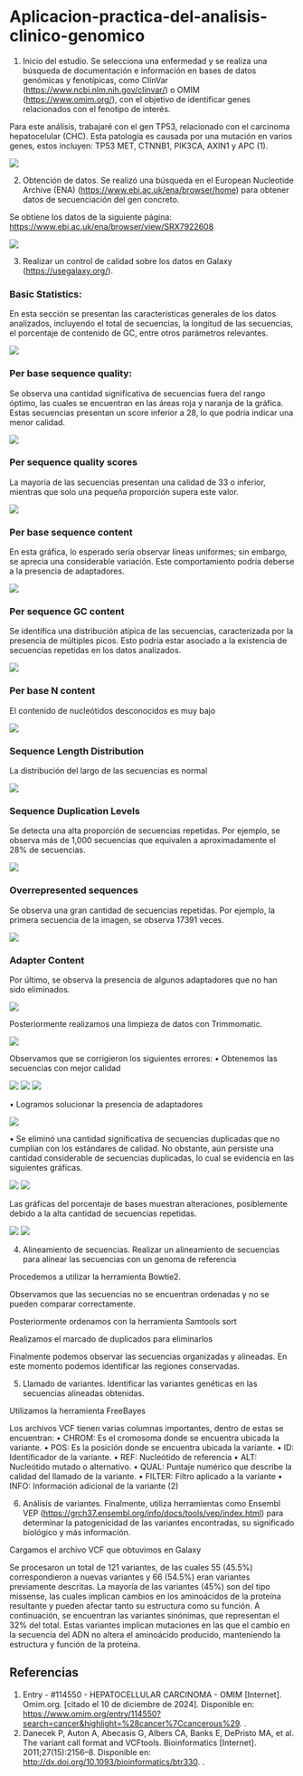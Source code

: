 # Aplicacion-practica-del-analisis-clinico-genomico

1.	Inicio del estudio. Se selecciona una enfermedad y se realiza una búsqueda de documentación e información en bases de datos genómicas y fenotípicas, como ClinVar (https://www.ncbi.nlm.nih.gov/clinvar/) o OMIM (https://www.omim.org/), con el objetivo de identificar genes relacionados con el fenotipo de interés.

Para este análisis, trabajaré con el gen TP53, relacionado con el carcinoma hepatocelular (CHC). Esta patología es causada por una mutación en varios genes, estos incluyen: TP53 MET, CTNNB1, PIK3CA, AXIN1 y APC (1).

![](https://github.com/Liliana223/Aplicacion-practica-del-analisis-clinico-genomico/blob/main/Imagenes/1.png)

2.	Obtención de datos. Se realizó una búsqueda en el European Nucleotide Archive (ENA) (https://www.ebi.ac.uk/ena/browser/home) para obtener datos de secuenciación del gen concreto. 

Se obtiene los datos de la siguiente página: 
https://www.ebi.ac.uk/ena/browser/view/SRX7922608

![](https://github.com/Liliana223/Aplicacion-practica-del-analisis-clinico-genomico/blob/main/Imagenes/2.png)

3.	Realizar un control de calidad sobre los datos en Galaxy (https://usegalaxy.org/).
   
### Basic Statistics:
En esta sección se presentan las características generales de los datos analizados, incluyendo el total de secuencias, la longitud de las secuencias, el porcentaje de contenido de GC, entre otros parámetros relevantes.

![](https://github.com/Liliana223/Aplicacion-practica-del-analisis-clinico-genomico/blob/main/Imagenes/3.png)

### Per base sequence quality:
Se observa una cantidad significativa de secuencias fuera del rango óptimo, las cuales 
se encuentran en las áreas roja y naranja de la gráfica. Estas secuencias 
presentan un score inferior a 28, lo que podría indicar una menor calidad.

![](https://github.com/Liliana223/Aplicacion-practica-del-analisis-clinico-genomico/blob/main/Imagenes/4.png)

### Per sequence quality scores
La mayoría de las secuencias presentan una calidad de 33 o inferior, mientras que
solo una pequeña proporción supera este valor.

![](https://github.com/Liliana223/Aplicacion-practica-del-analisis-clinico-genomico/blob/main/Imagenes/5.png)

### Per base sequence content
En esta gráfica, lo esperado sería observar líneas uniformes; sin embargo, se aprecia 
una considerable variación. Este comportamiento podría deberse a la presencia de 
adaptadores.

![](https://github.com/Liliana223/Aplicacion-practica-del-analisis-clinico-genomico/blob/main/Imagenes/6.png)

### Per sequence GC content
Se identifica una distribución atípica de las secuencias, caracterizada por la presencia 
de múltiples picos. Esto podría estar asociado a la existencia de secuencias repetidas 
en los datos analizados.

![](https://github.com/Liliana223/Aplicacion-practica-del-analisis-clinico-genomico/blob/main/Imagenes/7.png)

### Per base N content
El contenido de nucleótidos desconocidos es muy bajo

![](https://github.com/Liliana223/Aplicacion-practica-del-analisis-clinico-genomico/blob/main/Imagenes/8.png)

### Sequence Length Distribution
La distribución del largo de las secuencias es normal

![](https://github.com/Liliana223/Aplicacion-practica-del-analisis-clinico-genomico/blob/main/Imagenes/9.png)

### Sequence Duplication Levels
Se detecta una alta proporción de secuencias repetidas. Por ejemplo, se observa más 
de 1,000 secuencias que equivalen a aproximadamente el 28% de secuencias.

![](https://github.com/Liliana223/Aplicacion-practica-del-analisis-clinico-genomico/blob/main/Imagenes/10.png)

### Overrepresented sequences
Se observa una gran cantidad de secuencias repetidas. Por ejemplo, la primera 
secuencia de la imagen, se observa 17391 veces.

![](https://github.com/Liliana223/Aplicacion-practica-del-analisis-clinico-genomico/blob/main/Imagenes/11.png)

### Adapter Content
Por último, se observa la presencia de algunos adaptadores que no han sido 
eliminados.

![](https://github.com/Liliana223/Aplicacion-practica-del-analisis-clinico-genomico/blob/main/Imagenes/12.png)

Posteriormente realizamos una limpieza de datos con Trimmomatic.

![](https://github.com/Liliana223/Aplicacion-practica-del-analisis-clinico-genomico/blob/main/Imagenes/13.png)

Observamos que se corrigieron los siguientes errores:
•	Obtenemos las secuencias con mejor calidad

![](https://github.com/Liliana223/Aplicacion-practica-del-analisis-clinico-genomico/blob/main/Imagenes/14.png)
![](https://github.com/Liliana223/Aplicacion-practica-del-analisis-clinico-genomico/blob/main/Imagenes/15.png)
![](https://github.com/Liliana223/Aplicacion-practica-del-analisis-clinico-genomico/blob/main/Imagenes/16.png)

•	Logramos solucionar la presencia de adaptadores

![](https://github.com/Liliana223/Aplicacion-practica-del-analisis-clinico-genomico/blob/main/Imagenes/17.png)

•	Se eliminó una cantidad significativa de secuencias duplicadas que no cumplían con los estándares de calidad. No obstante, aún persiste una cantidad considerable de secuencias duplicadas, lo cual se evidencia en las siguientes gráficas.

![](https://github.com/Liliana223/Aplicacion-practica-del-analisis-clinico-genomico/blob/main/Imagenes/18.png)
![](https://github.com/Liliana223/Aplicacion-practica-del-analisis-clinico-genomico/blob/main/Imagenes/19.png)

Las gráficas del porcentaje de bases muestran alteraciones, posiblemente debido a la alta cantidad de secuencias repetidas.

![](https://github.com/Liliana223/Aplicacion-practica-del-analisis-clinico-genomico/blob/main/Imagenes/20.png)
![](https://github.com/Liliana223/Aplicacion-practica-del-analisis-clinico-genomico/blob/main/Imagenes/21.png)

4.	Alineamiento de secuencias. Realizar un alineamiento de secuencias para alinear las secuencias con un genoma de referencia

Procedemos a utilizar la herramienta Bowtie2. 

Observamos que las secuencias no se encuentran ordenadas y no se pueden comparar correctamente.

Posteriormente ordenamos con la herramienta Samtools sort 

Realizamos el marcado de duplicados para eliminarlos

Finalmente podemos observar las secuencias organizadas y alineadas. En este momento podemos identificar las regiones conservadas.

5.	Llamado de variantes. Identificar las variantes genéticas en las secuencias alineadas obtenidas.

Utilizamos la herramienta FreeBayes

Los archivos VCF tienen varias columnas importantes, dentro de estas se encuentran:
•	CHROM: Es el cromosoma donde se encuentra ubicada la variante.
•	POS: Es la posición donde se encuentra ubicada la variante.
•	ID: Identificador de la variante.
•	REF: Nucleótido de referencia
•	ALT: Nucleótido mutado o alternativo.
•	QUAL: Puntaje numérico que describe la calidad del llamado de la variante.
•	FILTER: Filtro aplicado a la variante
•	INFO: Información adicional de la variante (2)

6.	Análisis de variantes. Finalmente, utiliza herramientas como Ensembl VEP (https://grch37.ensembl.org/info/docs/tools/vep/index.html) para determinar la patogenicidad de las variantes encontradas, su significado biológico y más información.

Cargamos el archivo VCF que obtuvimos en Galaxy

Se procesaron un total de 121 variantes, de las cuales 55 (45.5%) correspondieron a nuevas variantes y 66 (54.5%) eran variantes previamente descritas. La mayoría de las variantes (45%) son del tipo missense, las cuales implican cambios en los aminoácidos de la proteína resultante y pueden afectar tanto su estructura como su función. A continuación, se encuentran las variantes sinónimas, que representan el 32% del total. Estas variantes implican mutaciones en las que el cambio en la secuencia del ADN no altera el aminoácido producido, manteniendo la estructura y función de la proteína.

## Referencias
1.	Entry - #114550 - HEPATOCELLULAR CARCINOMA - OMIM [Internet]. Omim.org. [citado el 10 de diciembre de 2024]. Disponible en: https://www.omim.org/entry/114550?search=cancer&highlight=%28cancer%7Ccancerous%29. .
2.	Danecek P, Auton A, Abecasis G, Albers CA, Banks E, DePristo MA, et al. The variant call format and VCFtools. Bioinformatics [Internet]. 2011;27(15):2156–8. Disponible en: http://dx.doi.org/10.1093/bioinformatics/btr330. .


